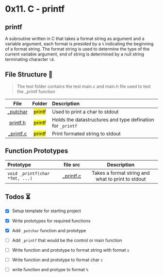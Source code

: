# 0x11. C - printf

## printf 
A subroutine written in C that takes a format string as argument and a variable argument,
each format is presided by a `%` indicating the beginning of a format string. The format
string is used to determine the type of the current variable argument, end of string is 
determined by a null string terminating character `\0`.

## File Structure  📁
>  The test folder contains the test main.c and main.h 
>  file used to test the _printf function

| File     | Folder    | Description          |
| :--:     |    :--:       |                :--      |
| [_putchar](./_putchar.c) | <Mark>printf</Mark> | Used to print a char to stdout |
| [printf.h](./printf.h)   | <Mark>printf</Mark> | Holds the datastructures and type defination for `_printf` |
| [_printf.c](./_printf.c) | <Mark>printf</Mark> | Print formated string to stdout |


## Function Prototypes

| **Prototype** | **file src** | Description |
| :--           | :--:         | :--:        |
| `void _printf(char *fmt, ...)` | [_printf.c](./_printf.c) | Takes a format string and what to print to stdout |


## Todos ⏳
- [x] Setup template for starting project
- [x] Write prototypes for required functions
- [x] Add `_putchar` function and prototype
- [ ] Add `_printf` that would be the control or main function
- [ ] Write function and prototype to format string with format `s`
- [ ] Write function and prototype to format char `c`
- [ ] write function and protype to format `%`


